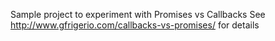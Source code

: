 Sample project to experiment with Promises vs Callbacks
See http://www.gfrigerio.com/callbacks-vs-promises/ for details
